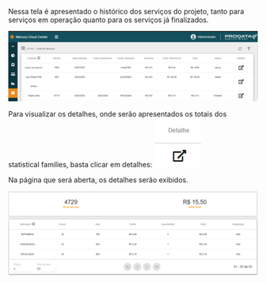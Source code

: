 Nessa tela é apresentado o histórico dos serviços do projeto, tanto para serviços em operação quanto para os serviços já finalizados.

![image.png](/.attachments/image-17ea3af9-6528-4238-96d3-7db19577760e.png)

Para visualizar os detalhes, onde serão apresentados os totais dos statistical families, basta clicar em detalhes:
![image.png](/.attachments/image-2b66a519-428f-4c81-b56b-38978f48bbb9.png)

Na página que será aberta, os detalhes serão exibidos.

![image.png](/.attachments/image-1eac4819-40b0-401e-805c-2dc82cdeba91.png)